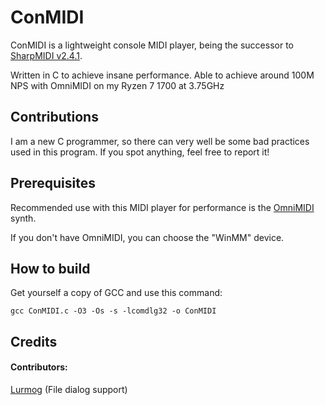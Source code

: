 # ConMIDI

ConMIDI is a lightweight console MIDI player, being the successor to [SharpMIDI v2.4.1](https://github.com/EmK530/SharpMIDI/releases/tag/v2.4.1).

Written in C to achieve insane performance. Able to achieve around 100M NPS with OmniMIDI on my Ryzen 7 1700 at 3.75GHz

## Contributions

I am a new C programmer, so there can very well be some bad practices used in this program. If you spot anything, feel free to report it!

## Prerequisites

Recommended use with this MIDI player for performance is the [OmniMIDI](https://github.com/KeppySoftware/OmniMIDI/releases) synth.

If you don't have OmniMIDI, you can choose the "WinMM" device.

## How to build

Get yourself a copy of GCC and use this command:

```
gcc ConMIDI.c -O3 -Os -s -lcomdlg32 -o ConMIDI
```

## Credits

#### Contributors:

[Lurmog](https://github.com/Lurmog) (File dialog support)
